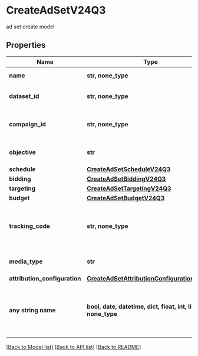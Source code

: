 # CreateAdSetV24Q3

ad set create model

## Properties
Name | Type | Description | Notes
------------ | ------------- | ------------- | -------------
**name** | **str, none_type** | Name of the ad set | 
**dataset_id** | **str, none_type** | Dataset id of this ad set | 
**campaign_id** | **str, none_type** | Campaign id this ad set belongs to | 
**objective** | **str** | Objective of the ad set | 
**schedule** | [**CreateAdSetScheduleV24Q3**](CreateAdSetScheduleV24Q3.md) |  | 
**bidding** | [**CreateAdSetBiddingV24Q3**](CreateAdSetBiddingV24Q3.md) |  | 
**targeting** | [**CreateAdSetTargetingV24Q3**](CreateAdSetTargetingV24Q3.md) |  | 
**budget** | [**CreateAdSetBudgetV24Q3**](CreateAdSetBudgetV24Q3.md) |  | 
**tracking_code** | **str, none_type** | The click tracking code associated to this Ad Set. | 
**media_type** | **str** | Media type for the ad set | 
**attribution_configuration** | [**CreateAdSetAttributionConfigurationV24Q3**](CreateAdSetAttributionConfigurationV24Q3.md) |  | [optional] 
**any string name** | **bool, date, datetime, dict, float, int, list, str, none_type** | any string name can be used but the value must be the correct type | [optional]

[[Back to Model list]](../README.md#documentation-for-models) [[Back to API list]](../README.md#documentation-for-api-endpoints) [[Back to README]](../README.md)


